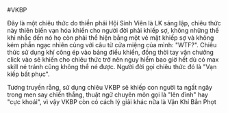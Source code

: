 #VKBP

Đây là một chiêu thức do thiền phái Hội Sinh Viên là LK sáng lập, chiêu thức này thiên biến vạn hóa khiến cho người đời phải khiếp sợ, không những thế khi nhắc đến nó họ còn phải thể hiện bằng một vẻ mặt khiếp sợ và không kém phần ngạc nhiên cùng với câu từ cửa miệng của mình: "WTF?". Chiêu thức sử dụng khí công ép vào bảng điểu khiển, đồng thời tay vận chưởng click vào sẽ khiến cho chiêu thức trở nên nguy hiểm bao giờ hết dù có max skill né tránh cũng không thể né được. Người đời gọi chiêu thức đó là "Vạn kiếp bất phục".

Tương truyền rằng, sử dụng chiêu VKBP sẽ khiếp con người ta ngất ngây trong men say chiến thắng, thuật ngữ chuyên môn gọi là "lên đỉnh" hay "cực khoái", vì vậy VKBP còn có cách lý giải khác nữa là Vận Khí Bắn Phọt
